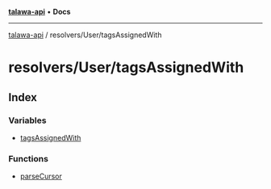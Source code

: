 [**talawa-api**](../../../README.md) • **Docs**

***

[talawa-api](../../../modules.md) / resolvers/User/tagsAssignedWith

# resolvers/User/tagsAssignedWith

## Index

### Variables

- [tagsAssignedWith](variables/tagsAssignedWith.md)

### Functions

- [parseCursor](functions/parseCursor.md)
